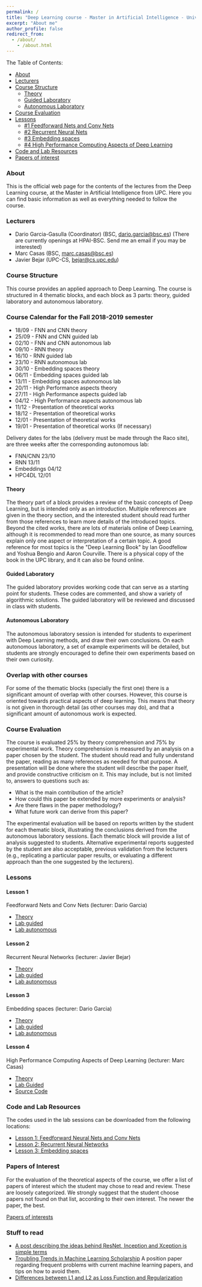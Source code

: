 ```yaml
---
permalink: /
title: "Deep Learning course - Master in Artificial Intelligence - Universitat Politècnica de Catalunya and Barcelona Supercomputing Center"
excerpt: "About me"
author_profile: false
redirect_from:
  - /about/
    - /about.html
---
```


The Table of Contents:

- [About](#about)
- [Lecturers](#lecturers)
- [Course Structure](#structure)
    - [Theory](#theory)
    - [Guided Laboratory](#guided)
    - [Autonomous Laboratory](#autonomous)
- [Course Evaluation](#evaluation)
- [Lessons](#lessons)
    - [#1 Feedforward Nets and Conv Nets](#mlp_convnets)
    - [#2 Recurrent Neural Nets](#rnn_nets)
    - [#3 Embedding spaces](#embeddings)
    - [#4 High Performance Computing Aspects of Deep Learning](#HPC) 
- [Code and Lab Resources](#code)
- [Papers of interest](#papers)


<a name='about'></a>
### About
This is the official web page for the contents of the lectures from the Deep Learning course, at the Master in Artificial Intelligence from UPC. Here you can find basic information as well as everything needed to follow the course.


<a name='lecturers'></a>
### Lecturers
- Dario Garcia-Gasulla (Coordinator) (BSC, dario.garcia@bsc.es) (There are currently openings at HPAI-BSC. Send me an email if you may be interested)
- Marc Casas (BSC, marc.casas@bsc.es)
- Javier Bejar (UPC-CS, bejar@cs.upc.edu)



<a name='structure'></a>
### Course Structure

This course provides an applied approach to Deep Learning. The course is structured in 4 thematic blocks, and each block as 3 parts: theory, guided laboratory and autonomous laboratory.

<a name='calendar'></a>
### Course Calendar for the Fall 2018-2019 semester

- 18/09 - FNN and CNN theory
- 25/09 - FNN and CNN guided lab
- 02/10 - FNN and CNN autonomous lab
- 09/10 - RNN theory
- 16/10 - RNN guided lab
- 23/10 - RNN autonomous lab
- 30/10 - Embedding spaces theory
- 06/11 - Embedding spaces guided lab
- 13/11 - Embedding spaces autonomous lab
- 20/11 - High Performance aspects theory        
- 27/11 - High Performance aspects guided lab    
- 04/12 - High Performance aspects autonomous lab
- 11/12 - Presentation of theoretical works
- 18/12 - Presentation of theoretical works
- 12/01 - Presentation of theoretical works 
- 19/01 - Presentation of theoretical works (If necessary)


Delivery dates for the labs (delivery must be made through the Raco site), are three weeks after the corresponding autonomous lab:
- FNN/CNN 23/10
- RNN 13/11
- Embeddings 04/12 
- HPC4DL 12/01 


<a name='theory'></a>
#### Theory

The theory part of a block provides a review of the basic concepts of Deep Learning, but is intended only as an introduction. Multiple references are given in the theory section, and the interested student should read further from those references to learn more details of the introduced topics. Beyond the cited works, there are lots of materials online of Deep Learning, although it is recommended to read more than one source, as many sources explain only one aspect or interpretation of a certain topic. A good reference for most topics is the "Deep Learning Book" by Ian Goodfellow and Yoshua Bengio and Aaron Courville. There is a physical copy of the book in the UPC library, and it can also be found online.


<a name='guided'></a>
#### Guided Laboratory

The guided laboratory provides working code that can serve as a starting point for students. These codes are commented, and show a variety of algorithmic solutions. The guided laboratory will be reviewed and discussed in class with students.

<a name='autonomous'></a>
#### Autonomous Laboratory

The autonomous laboratory session is intended for students to experiment with Deep Learning methods, and draw their own conclusions. On each autonomous laboratory, a set of example experiments will be detailed, but students are strongly encouraged to define their own experiments based on their own curiosity.


<a name='overlap'></a>
### Overlap with other courses
For some of the thematic blocks (specially the first one) there is a significant amount of overlap with other courses. However, this course is oriented towards practical aspects of deep learning. This means that theory is not given in thorough detail (as other courses may do), and that a significant amount of autonomous work is expected.

<a name='evaluation'></a>
### Course Evaluation

The course is evaluated 25% by theory comprehension and 75% by experimental work. Theory comprehension is measured by an analysis on a paper chosen by the student. The student should read and fully understand the paper, reading as many references as needed for that purpose. A presentation will be done where the student will describe the paper itself, and provide constructive criticism on it. This may include, but is not limited to, answers to questions such as:

- What is the main contribution of the article?
- How could this paper be extended by more experiments or analysis?
- Are there flaws in the paper methodology?
- What future work can derive from this paper?

The experimental evaluation will be based on reports written by the student for each thematic block, illustrating the conclusions derived from the autonomous laboratory sessions. Each thematic block will provide a list of analysis suggested to students. Alternative experimental reports suggested by the student are also acceptable, previous validation from the lecturers (e.g., replicating a particular paper results, or evaluating a different approach than the one suggested by the lecturers).



<a name='lessons'></a>
### Lessons

<a name='mlp_convnets'></a>
#### Lesson 1
Feedforward Nets and Conv Nets (lecturer: Dario Garcia)
- [Theory](mlp-convnets-theory/)
- [Lab guided](mlp-convnets-lab-guided/)
- [Lab autonomous](mlp-convnets-lab-autonomous/)


<a name='rnn_nets'></a>
#### Lesson 2
Recurrent Neural Networks (lecturer: Javier Bejar)

- [Theory](rnn-theory)
- [Lab guided](rnn-lab-guided)
- [Lab autonomous](rnn-lab-autonomous)


<a name='embeddings'></a>
#### Lesson 3
Embedding spaces (lecturer: Dario Garcia)

- [Theory](emb-space-theory)
- [Lab guided](embedding-spaces-lab-guided)
- [Lab autonomous](embedding-spaces-lab-autonomous)

<a name='HPC'></a>
#### Lesson 4
High Performance Computing Aspects of Deep Learning (lecturer: Marc Casas)
- [Theory](https://www.bsc.es/sites/default/files/public/bscw2/user/user-attachments/dlcourse_hpcfordl_1.pdf)
- [Lab Guided](https://www.bsc.es/sites/default/files/public/bscw2/user/user-attachments/guidedlab.pdf)
- [Source Code](https://www.bsc.es/sites/default/files/public/bscw2/user/user-attachments/tensorflow-course.tar_.gz_.txt)

<a name='code'></a>
### Code and Lab Resources

The codes used in the lab sessions can be downloaded from the following locations:
- [Lesson 1: Feedforward Neural Nets and Conv Nets](https://github.com/UPC-MAI-DL/UPC-MAI-DL.github.io/tree/master/_codes/1.FNN-CNN)
- [Lesson 2: Recurrent Neural Networks](https://github.com/UPC-MAI-DL/UPC-MAI-DL.github.io/tree/master/_codes/2.RNN)
- [Lesson 3: Embedding spaces](https://github.com/UPC-MAI-DL/UPC-MAI-DL.github.io/tree/master/_codes/3.Embeddings)



<a name='papers'></a>
### Papers of Interest

For the evaluation of the theoretical aspects of the course, we offer a list of papers of interest which the student may chose to read and review. These are loosely categorized. We strongly suggest that the student choose papers not found on that list, according to their own interest. The newer the paper, the best.

[Papers of interests](papers-of-interest/)

<a name='toread'></a>
### Stuff to read

- [A post describing the ideas behind ResNet, Inception and Xception is simple terms](https://towardsdatascience.com/an-intuitive-guide-to-deep-network-architectures-65fdc477db41)
- [Troubling Trends in Machine Learning Scholarship](http://approximatelycorrect.com/2018/07/10/troubling-trends-in-machine-learning-scholarship/) A position paper regarding frequent problems with current machine learning papers, and tips on how to avoid them.
- [Differences between L1 and L2 as Loss Function and Regularization](http://www.chioka.in/differences-between-l1-and-l2-as-loss-function-and-regularization/)
